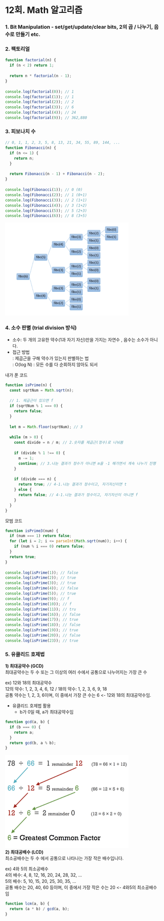 # 12회. Math 알고리즘

### 1. Bit Manipulation - set/get/update/clear bits, 2의 곱 / 나누기, 음수로 만들기 etc.

### 2. 팩토리얼

```js
function factorial(n) {
  if (n < 2) return 1;

  return n * factorial(n - 1);
}

console.log(factorial(0)); // 1
console.log(factorial(1)); // 1
console.log(factorial(2)); // 2
console.log(factorial(3)); // 6
console.log(factorial(4)); // 24
console.log(factorial(9)); // 362,880
```

### 3. 피보나치 수

```js
// 0, 1, 1, 2, 3, 5, 8, 13, 21, 34, 55, 89, 144, ...
function Fibonacci(n) {
  if (n <= 1) {
    return n;
  }

  return Fibonacci(n - 1) + Fibonacci(n - 2);
}

console.log(Fibonacci(1)); // 0 (0)
console.log(Fibonacci(2)); // 1 (0+1)
console.log(Fibonacci(3)); // 2 (1+1)
console.log(Fibonacci(4)); // 3 (1+2)
console.log(Fibonacci(5)); // 5 (2+3)
console.log(Fibonacci(6)); // 8 (3+5)
```

<img src="./Fibonacci.png" width="400" height="300"/>

### 4. 소수 판별 (trial division 방식)

- 소수: 두 개의 고유한 약수(1과 자기 자신)만을 가지는 자연수 , 음수는 소수가 아니다.
- 접근 방법<br/>
  : 제곱근을 구해 약수가 있는지 판별하는 법<br/>
  : O(log N) : 모든 수를 다 순회하지 않아도 되서

내가 푼 코드

```js
function isPrime(n) {
  const sqrtNum = Math.sqrt(n);

  // 1. 제곱근이 있으면 f
  if (sqrtNum % 1 === 0) {
    return false;
  }

  let m = Math.floor(sqrtNum); // 3

  while (m > 0) {
    const divide = n / m; // 2.숫자를 제곱근(정수)로 나눠봄

    if (divide % 1 !== 0) {
      m -= 1;
      continue; // 3.나눈 결과가 정수가 아니면 m을 -1 해가면서 계속 나누기 진행
    }

    if (divide === n) {
      return true; // 4-1.나눈 결과가 정수이고, 자기자신이면 t
    } else {
      return false; // 4-1.나눈 결과가 정수이고, 자기자신이 아니면 f
    }
  }
}
```

모범 코드

```js
function isPrime3(num) {
  if (num === 1) return false;
  for (let i = 2; i <= parseInt(Math.sqrt(num)); i++) {
    if (num % i === 0) return false;
  }
  return true;
}

console.log(isPrime(1)); // false
console.log(isPrime(2)); // true
console.log(isPrime(3)); // true
console.log(isPrime(4)); // false
console.log(isPrime(5)); // true
console.log(isPrime(9)); // f
console.log(isPrime(10)); // f
console.log(isPrime(11)); // tru
console.log(isPrime(16)); // false
console.log(isPrime(17)); // true
console.log(isPrime(18)); // false
console.log(isPrime(19)); // true
console.log(isPrime(20)); // false
console.log(isPrime(23)); // true
```

### 5. 유클리드 호제법

<b>1) 최대공약수 (GCD)</b><br/>
최대공약수는 두 수 또는 그 이상의 여러 수에서 공통으로 나누어지는 가장 큰 수<br/>

ex) 12와 18의 최대공약수<br/>
12의 약수: 1, 2, 3, 4, 6, 12 / 18의 약수: 1, 2, 3, 6, 9, 18<br/>
공통 약수는 1, 2, 3, 6이며, 이 중에서 가장 큰 수는 6 <- 12와 18의 최대공약수임.

- 유클리드 호제법 활용
  - b가 0일 때, a가 최대공약수임

```js
function gcd(a, b) {
  if (b === 0) {
    return a;
  }
  return gcd(b, a % b);
}
```

<img src="./GCD.png" width="400" height="300"/>

<Br/>
<b>2) 최대공배수 (LCD)</b><br/>
최소공배수는 두 수 에서 공통으로 나타나는 가장 작은 배수입니다. <br/>

ex) 4와 5의 최소공배수<br/>
4의 배수: 4, 8, 12, 16, 20, 24, 28, 32, ... <br/>
5의 배수: 5, 10, 15, 20, 25, 30, 35, ...<br/>
공통 배수는 20, 40, 60 등이며, 이 중에서 가장 작은 수는 20 <- 4와5의 최소공배수임

```js
function lcm(a, b) {
  return (a * b) / gcd(a, b);
}
```
